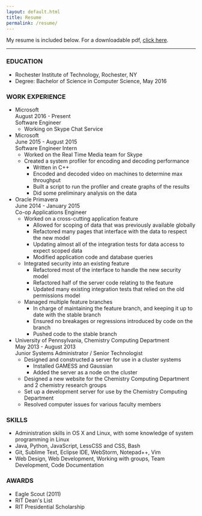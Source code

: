 ```yaml
---
layout: default.html
title: Resume
permalink: /resume/
---
```


My resume is included below. For a downloadable pdf, [click here](/assets/resume.pdf "resume.pdf").

---

### EDUCATION

- Rochester Institute of Technology, Rochester, NY
- Degree: Bachelor of Science in Computer Science, May 2016

### WORK EXPERIENCE

- Microsoft  
  August 2016 - Present  
  Software Engineer
    - Working on Skype Chat Service
- Microsoft  
  June 2015 - August 2015  
  Software Engineer Intern
    - Worked on the Real Time Media team for Skype
    - Created a system profiler for encoding and decoding performance
        - Written in C++
        - Encoded and decoded video on machines to determine max throughput
        - Built a script to run the profiler and create graphs of the results
        - Did some preliminary analysis on the data
- Oracle Primavera  
  June 2014 - January 2015  
  Co-op Applications Engineer
    - Worked on a cross-cutting application feature
        - Allowed for scoping of data that was previously available globally
        - Refactored many pages that interface with the data to respect the new model
        - Updating almost all of the integration tests for data access to expect scoped data
        - Modified application code and database queries
    - Integrated security into an existing feature
        - Refactored most of the interface to handle the new security model
        - Refactored half of the server code relating to the feature
        - Updated many existing integration tests that relied on the old permissions model
    - Managed multiple feature branches
        - In charge of maintaining the feature branch, and keeping it up to date with the stable branch
        - Ensured no breakages or regressions introduced by code on the branch
        - Pushed code to the stable branch
- University of Pennsylvania, Chemistry Computing Department  
  May 2013 - August 2013  
  Junior Systems Administrator / Senior Technologist   
    - Designed and constructed a server for use in a cluster systems
        - Installed GAMESS and Gaussian
        - Added the server as a node on the cluster
    - Designed a new website for the Chemistry Computing Department and 2 chemistry research groups
    - Set up a development server for use by the Chemistry Computing Department
    - Resolved computer issues for various faculty members

### SKILLS

- Administration skills in OS X and Linux, with some knowledge of system programming in Linux
- Java, Python, JavaScript, LessCSS and CSS, Bash
- Git, Sublime Text, Eclipse IDE, WebStorm, Notepad++, Vim
- Web Design, Web Development, Working with groups, Team Development, Code Documentation

### AWARDS

- Eagle Scout (2011)
- RIT Dean&apos;s List
- RIT Presidential Scholarship
